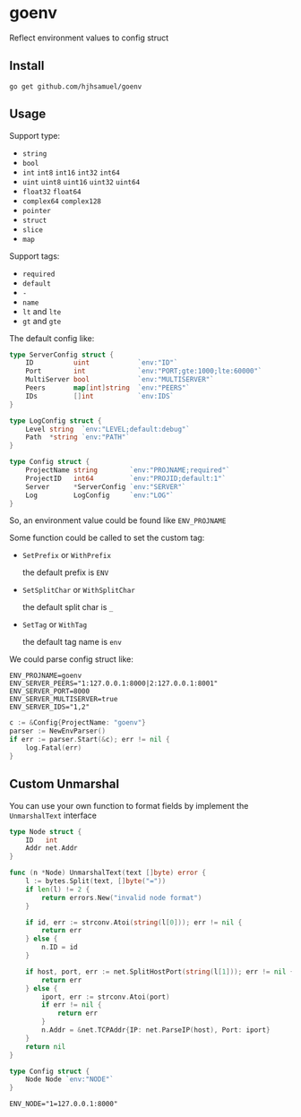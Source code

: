 # goenv

Reflect environment values to config struct

## Install

```shell
go get github.com/hjhsamuel/goenv
```

## Usage

Support type:

- `string`
- `bool`
- `int` `int8` `int16` `int32` `int64`
- `uint` `uint8` `uint16` `uint32` `uint64`
- `float32` `float64`
- `complex64` `complex128`
- `pointer`
- `struct`
- `slice`
- `map`

Support tags:

- `required`
- `default`
- `-`
- `name`
- `lt` and `lte`
- `gt` and `gte`

The default config like:

```go
type ServerConfig struct {
	ID          uint            `env:"ID"`
	Port        int             `env:"PORT;gte:1000;lte:60000"`
	MultiServer bool            `env:"MULTISERVER"`
	Peers       map[int]string  `env:"PEERS"`
	IDs         []int           `env:IDS`
}

type LogConfig struct {
	Level string  `env:"LEVEL;default:debug"`
	Path  *string `env:"PATH"`
}

type Config struct {
	ProjectName string        `env:"PROJNAME;required"`
	ProjectID   int64         `env:"PROJID;default:1"`
	Server      *ServerConfig `env:"SERVER"`
	Log         LogConfig     `env:"LOG"`
}
```

So, an environment value could be found like `ENV_PROJNAME`

Some function could be called to set the custom tag:

- `SetPrefix` or `WithPrefix`

    the default prefix is `ENV`

- `SetSplitChar` or `WithSplitChar`

    the default split char is `_`

- `SetTag` or `WithTag`

    the default tag name is `env`

We could parse config struct like:

```shell
ENV_PROJNAME=goenv
ENV_SERVER_PEERS="1:127.0.0.1:8000|2:127.0.0.1:8001"
ENV_SERVER_PORT=8000
ENV_SERVER_MULTISERVER=true
ENV_SERVER_IDS="1,2"
```

```go
c := &Config{ProjectName: "goenv"}
parser := NewEnvParser()
if err := parser.Start(&c); err != nil {
    log.Fatal(err)
}
```

## Custom Unmarshal

You can use your own function to format fields by implement the `UnmarshalText` interface

```go
type Node struct {
	ID   int
	Addr net.Addr
}

func (n *Node) UnmarshalText(text []byte) error {
	l := bytes.Split(text, []byte("="))
	if len(l) != 2 {
		return errors.New("invalid node format")
	}

	if id, err := strconv.Atoi(string(l[0])); err != nil {
		return err
	} else {
		n.ID = id
	}

	if host, port, err := net.SplitHostPort(string(l[1])); err != nil {
		return err
	} else {
		iport, err := strconv.Atoi(port)
		if err != nil {
			return err
		}
		n.Addr = &net.TCPAddr{IP: net.ParseIP(host), Port: iport}
	}
	return nil
}

type Config struct {
	Node Node `env:"NODE"`
}
```

```shell
ENV_NODE="1=127.0.0.1:8000"
```

